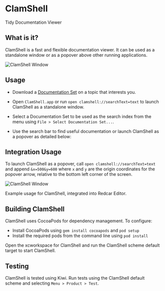 # ClamShell

Tidy Documentation Viewer


## What is it?

ClamShell is a fast and flexible documentation viewer. It can be used as a standalone window or as a popover above other running applications.

![ClamShell Window](https://github.com/kattrali/clamshell/raw/master/Documentation/ClamShell.png)

## Usage

- Download a [Documentation Set](http://code.google.com/p/dash-docsets/downloads/list) on a topic that interests you.

- Open `ClamShell.app` or run `open clamshell://searchText=text` to launch ClamShell as a standalone window. 

- Select a Documentation Set to be used as the search index from the menu using `File > Select Documentation Set...`.

- Use the search bar to find useful documentation or launch ClamShell as a popover as detailed below:

## Integration Usage

To launch ClamShell as a popover, call `open clamshell://searchText=text` and append `&x=500&y=600` where `x` and `y` are the origin coordinates for the popover arrow, relative to the bottom left corner of the screen.

![ClamShell Window](https://github.com/kattrali/clamshell/raw/master/Documentation/ClamShell%20Popover.png)

Example usage for ClamShell, integrated into Redcar Editor.

## Building ClamShell

ClamShell uses CocoaPods for dependency management. To configure:
- Install CocoaPods using `gem install cocoapods` and `pod setup`
- Install the required pods from the command line using `pod install`

Open the xcworkspace for ClamShell and run the ClamShell scheme default target to start ClamShell.

## Testing

ClamShell is tested using Kiwi. Run tests using the ClamShell default scheme and selecting `Menu > Product > Test`.
